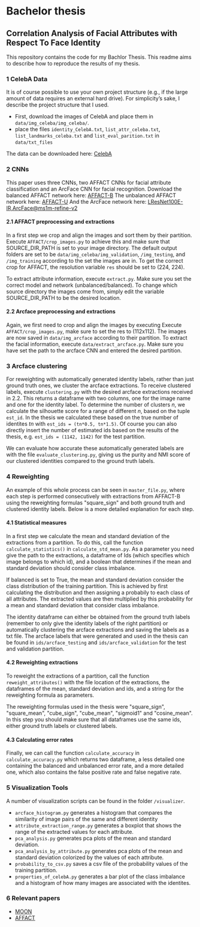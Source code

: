 # Bachelor thesis
## Correlation Analysis of Facial Attributes with Respect To Face Identity

This repository contains the code for my Bachlor Thesis. This readme aims to describe how to reproduce the results of my thesis.

### 1 CelebA Data
It is of course possible to use your own project structure (e.g., if the large amount of data requires an external hard drive).
For simplicity’s sake, I describe the project structure that I used.

* First, download the images of CelebA and place them in `data/img_celeba/img_celeba/`.
* place the files `identity_CelebA.txt`, `list_attr_celeba.txt`, `list_landmarks_celeba.txt` and `list_eval_parition.txt` in `data/txt_files`

The data can be downloaded here: [CelebA](http://mmlab.ie.cuhk.edu.hk/projects/CelebA.html)

### 2 CNNs
This paper uses three CNNs, two AFFACT CNNs for facial attribute classification and an ArcFace CNN for facial recognition.
Download the balanced AFFACT network here: [AFFACT-B](https://seafile.ifi.uzh.ch/d/58644ee482d34425b5a1/)
The unbalanced AFFACT network here: [AFFACT-U](https://seafile.ifi.uzh.ch/d/e3b27cd497c34639b082/)
And the ArcFace network here: [LResNet100E-IR,ArcFace@ms1m-refine-v2](https://github.com/deepinsight/insightface/wiki/Model-Zoo)

#### 2.1 AFFACT preprocessing and extractions
In a first step we crop and align the images and sort them by their partition.
Execute `AFFACT/crop_images.py` to achieve this and make sure that SOURCE_DIR_PATH is set to your image directory.
The default output folders are set to be `data/img_celeba/img_validation`, `/img_testing`, and `/img_training` according to the set the images are in.
To get the correct crop for AFFACT, the resolution variable `res` should be set to (224, 224).

To extract attribute information, execute `extract.py`. Make sure you set the correct model and network (unbalanced/balanced).
To change which source directory the images come from, simply edit the variable SOURCE_DIR_PATH to be the desired location.

#### 2.2 Arcface preprocessing and extractions
Again, we first need to crop and align the images by executing Execute `AFFACT/crop_images.py`, make sure to set the res to (112x112).
The images are now saved in `data/img_arcface` according to their partition.
To extract the facial information, execute `data/extract_arcface.py`. Make sure you have set the path to the arcface CNN and entered the desired partition. 

### 3 Arcface clustering
For reweighting with automatically generated identity labels, rather than just ground truth ones, we cluster the arcface extractions.
To receive clustered labels, execute `clustering.py` with the desired arcface extractions received in 2.2.
This returns a dataframe with two columns, one for the image name and one for the identity label.
To determine the number of clusters _n_, we calculate the silhouette score for a range of different _n_, based on the tuple `est_id`.
In the thesis we calculated these based on the true number of identites _tn_ with `est_ids = (tn*0.5, tn*1.5)`.
Of course you can also directly insert the number of estimated ids based on the results of the thesis, e.g. `est_ids = (1142, 1142)` for the test partition.


We can evaluate how accurate these automatically generated labels are with the file `evaluate_clustering.py`,
giving us the purity and NMI score of our clustered identities compared to the ground truth labels.

### 4 Reweighting
An example of this whole process can be seen in `master_file.py`, where each step is performed consecutively with extractions
from AFFACT-B using the reweighting formulas "square_sign" and both ground truth and clustered identity labels.
Below is a more detailed explanation for each step.

#### 4.1 Statistical measures
In a first step we calculate the mean and standard deviation of the extractions from a partition.
To do this, call the function `calculate_statistics()` in `calculate_std_mean.py`.
As a parameter you need give the path to the extractions, a dataframe of Ids (which specifies which image belongs to which id),
and a boolean that determines if the mean and standard deviation should consider class imbalance.

If balanced is set to True, the mean and standard deviation consider the class distribution of the training partition.
This is achieved by first calculating the distribution and then assigning a probabily to each class of all attributes.
The extracted values are then multiplied by this probability for a mean and standard deviation that consider class imbalance.

The identity dataframe can either be obtained from the ground truth labels (remember to only give the identity labels of the right partition)
or automatically clustering the arcface extractions and saving the labels as a txt file.
The arcface labels that were generated and used in the thesis can be found in  `ids/arcface_testing` and `ids/arcface_validation` for the test and validation partition.

#### 4.2 Reweighting extractions
To reweight the extractions of a partition, call the function `reweight_attributes()`
with the file location of the extractions, the dataframes of the mean, standard deviation and ids, and a string for the reweighting formula as parameters.

The reweighting formulas used in the thesis were "square_sign", "square_mean", "cube_sign", "cube_mean", "sigmoid1" and "cosine_mean".
In this step you should make sure that all dataframes use the same ids, either ground truth labels or clustered labels.

#### 4.3 Calculating error rates
Finally, we can call the function `calculate_accuracy` in `calculate_accuracy.py` which returns two dataframe, a less detailed one containing the balanced
and unbalanced error rate, and a more detailed one, which also contains the false positive rate and false negative rate.

### 5 Visualization Tools
A number of visualization scripts can be found in the folder `/visualizer`.

* `arcface_histogram.py` generates a histogram that compares the similarity of image pairs of the same and different identity
* `attribute_extraction_range.py` generates a boxplot that shows the range of the extracted values for each attribute.
* `pca_analysis.py` generates pca plots of the mean and standard deviation.
* `pca_analysis_by_attribute.py` generates pca plots  of the mean and standard deviation colorized by the values of each attribute.
* `probability_to_csv.py` saves a csv file of the probability values of the training partition.
* `properties_of_celebA.py` generates a bar plot of the class imbalance and a histogram of how many images are associated with the identites.

### 6 Relevant papers

* [MOON](http://arxiv.org/abs/1603.07027)
* [AFFACT](http://arxiv.org/abs/1611.06158)


 
